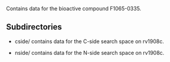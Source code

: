 Contains data for the bioactive compound F1065-0335.

## Subdirectories

- cside/ contains data for the C-side search space on rv1908c.

- nside/ contains data for the N-side search space on rv1908c.

